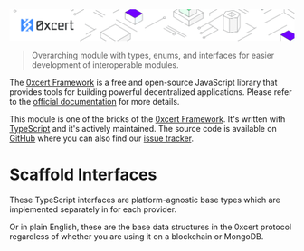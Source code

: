 <img src="https://github.com/0xcert/framework/raw/master/assets/cover-sub.png" />

> Overarching module with types, enums, and interfaces for easier development of interoperable modules.

The [0xcert Framework](https://docs.0xcert.org) is a free and open-source JavaScript library that provides tools for building powerful decentralized applications. Please refer to the [official documentation](https://docs.0xcert.org) for more details.

This module is one of the bricks of the [0xcert Framework](https://docs.0xcert.org). It's written with [TypeScript](https://www.typescriptlang.org) and it's actively maintained. The source code is available on [GitHub](https://github.com/0xcert/framework) where you can also find our [issue tracker](https://github.com/0xcert/framework/issues).

# Scaffold Interfaces

These TypeScript interfaces are platform-agnostic base types which are implemented separately in for each provider.

Or in plain English, these are the base data structures in the 0xcert protocol regardless of whether you are using it on a blockchain or MongoDB.